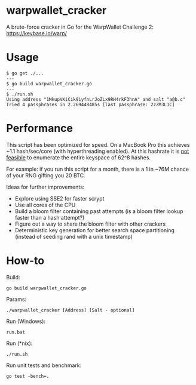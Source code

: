 # warpwallet_cracker
A brute-force cracker in Go for the WarpWallet Challenge 2: https://keybase.io/warp/

# Usage

```
$ go get ./...
---
$ go build warpwallet_cracker.go
---
$ ./run.sh 
Using address "1MkupVKiCik9iyfnLrJoZLx9RH4rkF3hnA" and salt "a@b.c"
Tried 4 passphrases in 2.269448485s [last passphrase: 2zZM3L1C]
```

# Performance
This script has been optimized for speed. On a MacBook Pro this achieves ~1.1 hash/sec/core (with hyperthreading enabled). At this hashrate it is [not feasible](https://www.wolframalpha.com/input/?i=(62%5E8+%2F+1.1)+seconds+to+years) to enumerate the entire keyspace of 62^8 hashes.

For example: if you run this script for a month, there is a 1 in ~76M chance of your RNG gifting you 20 BTC.

Ideas for further improvements:
- Explore using SSE2 for faster scrypt
- Use all cores of the CPU
- Build a bloom filter containing past attempts (is a bloom filter lookup faster than a hash attempt?)
- Figure out a way to share the bloom filter with other crackers
- Deterministic key generation for better search space partitioning (instead of seeding rand with a unix timestamp)

# How-to
Build:

`go build warpwallet_cracker.go`

Params:

`./warpwallet_cracker [Address] [Salt - optional]`

Run (Windows):

`run.bat`

Run (*nix):

`./run.sh`

Run unit tests and benchmark:

`go test -bench=.`
